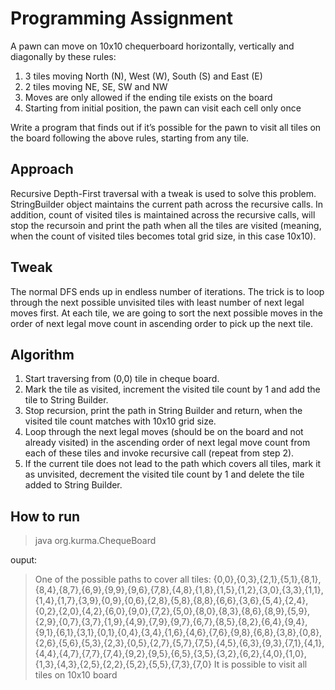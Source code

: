 # Programming Assignment
A pawn can move on 10x10 chequerboard horizontally, vertically and diagonally by these
rules:
1) 3 tiles moving North (N), West (W), South (S) and East (E)
2) 2 tiles moving NE, SE, SW and NW
3) Moves are only allowed if the ending tile exists on the board
4) Starting from initial position, the pawn can visit each cell only once

Write a program that finds out if it’s possible for the pawn to visit all tiles on the board
following the above rules, starting from any tile.

## Approach
Recursive Depth-First traversal with a tweak is used to solve this problem. StringBuilder object maintains the current path across the recursive calls. In addition, count of visited tiles is maintained across the recursive calls, will stop the recursoin and print the path when all the tiles are visited (meaning, when the count of visited tiles becomes total grid size, in this case 10x10).

## Tweak
The normal DFS ends up in endless number of iterations. The trick is to loop through the next possible unvisited tiles with least number of next legal moves first. At each tile, we are going to sort the next possible moves in the order of next legal move count in ascending order to pick up the next tile.

## Algorithm
1) Start traversing from (0,0) tile in cheque board.
2) Mark the tile as visited, increment the visited tile count by 1 and add the tile to String Builder.
3) Stop recursion, print the path in String Builder and return, when the visited tile count matches with 10x10 grid size.
4) Loop through the next legal moves (should be on the board and not already visited) in the ascending order of next legal move count from each of these tiles and invoke recursive call (repeat from step 2).
5) If the current tile does not lead to the path which covers all tiles, mark it as unvisited, decrement the visited tile count by 1 and delete the tile added to String Builder.

## How to run

> java org.kurma.ChequeBoard

ouput:
> One of the possible paths to cover all tiles:
{0,0},{0,3},{2,1},{5,1},{8,1},{8,4},{8,7},{6,9},{9,9},{9,6},{7,8},{4,8},{1,8},{1,5},{1,2},{3,0},{3,3},{1,1},{1,4},{1,7},{3,9},{0,9},{0,6},{2,8},{5,8},{8,8},{6,6},{3,6},{5,4},{2,4},{0,2},{2,0},{4,2},{6,0},{9,0},{7,2},{5,0},{8,0},{8,3},{8,6},{8,9},{5,9},{2,9},{0,7},{3,7},{1,9},{4,9},{7,9},{9,7},{6,7},{8,5},{8,2},{6,4},{9,4},{9,1},{6,1},{3,1},{0,1},{0,4},{3,4},{1,6},{4,6},{7,6},{9,8},{6,8},{3,8},{0,8},{2,6},{5,6},{5,3},{2,3},{0,5},{2,7},{5,7},{7,5},{4,5},{6,3},{9,3},{7,1},{4,1},{4,4},{4,7},{7,7},{7,4},{9,2},{9,5},{6,5},{3,5},{3,2},{6,2},{4,0},{1,0},{1,3},{4,3},{2,5},{2,2},{5,2},{5,5},{7,3},{7,0}
It is possible to visit all tiles on 10x10 board

